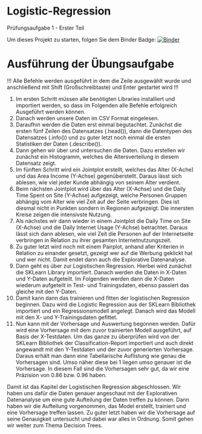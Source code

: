 # Logistic-Regression
Prüfungsaufgabe 1 - Erster Teil

Um dieses Projekt zu starten, folgen Sie dem Binder Badge:      [![Binder](https://mybinder.org/badge_logo.svg)](https://mybinder.org/v2/gh/FelixWuensch/Logistic-Regression/main)

# Ausführung der Übungsaufgabe

!!! Alle Befehle werden ausgeführt in dem die Zeile ausgewählt wurde und anschließend mit Shift (Großschreibtaste) und Enter gestartet wird !!!

1. Im ersten Schritt müssen alle benötigten Libraries installiert und importiert werden, so dass im Folgenden alle Befehle erfolgreich Ausgeführt werden können.
2. Danach werden unsere Daten im CSV Format eingelesen.
3. Daraufhin werden die Daten erst einmal begutachtet. Zunächst die ersten fünf Zeilen des Datensatzes (.head()), dann die Datentypen des Datensatzes (.info()) und zu guter letzt noch einmal die ersten Statistiken der Daten (.describe()).
4. Dann gehen wir über und untersuchen die Daten. Dazu erstellen wir zunächst ein Histogramm, welches die Altersverteilung in diesem Datensatz zeigt.
5. Im fünften Schritt wird ein Jointplot erstellt, welches das Alter (X-Ache) und das Area Income (Y-Achse) gegenüberstellt. Daraus lässt sich ablesen, wie viel jeder Kunde abhängig von seinem Alter verdient.
6. Beim nächsten Jointplot wird über das Alter (X-Achse) und die Daily Time Spent on Site (Y-Achse) aufgezeigt, welche Personen Gruppen abhängig vom Alter wie viel Zeit auf der Seite verbringen. Dies ist diesmal nicht in Punkten sondern in Regionen aufgezeigt. Die innersten Kreise zeigen die intensivste Nutzung.
7. Als nächstes wir dann wieder in einem Jointplot die Daily Time on Site (X-Achse) und die Daily Internet Usage (Y-Achse) betrachtet. Daraus lässt sich dann ablesen, wie viel Zeit die Personen auf der Internetseite verbringen in Relation zu ihrer gesamten Internetnutzungszeit.
8. Zu guter letzt wird noch mit einem Pairplot, anhand aller Kriterien in Relation zu einander gesetzt, gezeigt wer auf die Werbung geklickt hat und wer nicht. Damit endet dann auch die Explorative Datenanalyse.
9. Dann geht es über zur Logistischen Regression. Hierbei wird zunächst die SKLearn Library importiert. Danach werden die Daten in X-Daten und Y-Daten aufgeteilt. Im Folgenden werden dann die X-Daten wiederum aufgeteilt in Test- und Trainingsdaten, ebenso passiert das gleiche mit den Y-Daten.
10. Damit kann dann das trainieren und fitten der logistischen Regression beginnen. Dazu wird die Logistic Regression aus der SKLearn Bibliothek importiert und ein Regressionsmodell angelegt. Danach wird das Modell mit den X- und Y-Trainingsdaten gefittet.
11. Nun kann mit der Vorhersage und Auswertung begonnen werden. Dafür wird eine Vorhersage mit dem zuvor trainierten Modell ausgeführt, auf Basis der X-Testdaten. Um das ganze zu überprüfen wird von der SKLearn Bibliothek der Classification-Report importiert und auch direkt angewandt mit den Y-Testdaten und der zuvor generierten Vorhersage. Daraus erhält man dann eine Tabellarische Auflistung wie genau die Vorhersagen sind. Umso näher diese bei 1 liegen umso genauer ist die Vorhersage. In diesem Fall sind die Vorhersagen sehr gut, da wir eine Präzision von 0.86 bzw. 0.96 haben.

Damit ist das Kapitel der Logistischen Regression abgeschlossen. Wir haben uns dafür die Daten genauer angeschaut mit der Explorativen Datenanalyse um eine gute Aufteilung der Daten treffen zu können. Dann haben wir die Aufteilung vorgenommen, das Model erstellt, trainiert und eine Vorhersage treffen lassen. Zu guter letzt haben wir die Vorhersage auf seine Genauigkeit untersucht und dabei war alles in Ordnung. Somit gehen wir weiter zum Thema Decision Trees. 
